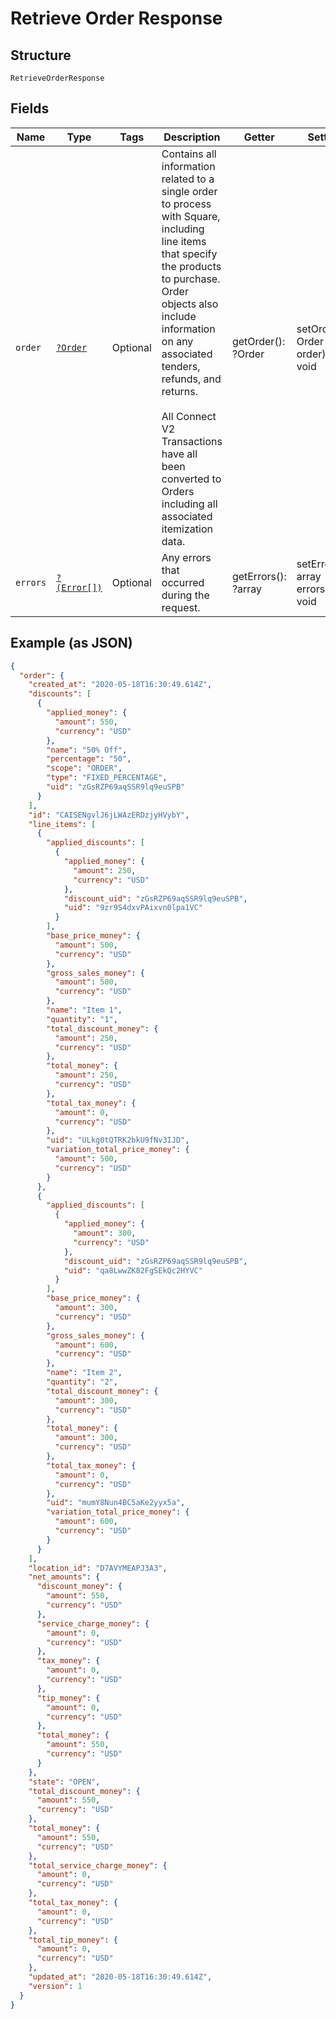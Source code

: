 
# Retrieve Order Response

## Structure

`RetrieveOrderResponse`

## Fields

| Name | Type | Tags | Description | Getter | Setter |
|  --- | --- | --- | --- | --- | --- |
| `order` | [`?Order`](/doc/models/order.md) | Optional | Contains all information related to a single order to process with Square,<br>including line items that specify the products to purchase. Order objects also<br>include information on any associated tenders, refunds, and returns.<br><br>All Connect V2 Transactions have all been converted to Orders including all associated<br>itemization data. | getOrder(): ?Order | setOrder(?Order order): void |
| `errors` | [`?(Error[])`](/doc/models/error.md) | Optional | Any errors that occurred during the request. | getErrors(): ?array | setErrors(?array errors): void |

## Example (as JSON)

```json
{
  "order": {
    "created_at": "2020-05-18T16:30:49.614Z",
    "discounts": [
      {
        "applied_money": {
          "amount": 550,
          "currency": "USD"
        },
        "name": "50% Off",
        "percentage": "50",
        "scope": "ORDER",
        "type": "FIXED_PERCENTAGE",
        "uid": "zGsRZP69aqSSR9lq9euSPB"
      }
    ],
    "id": "CAISENgvlJ6jLWAzERDzjyHVybY",
    "line_items": [
      {
        "applied_discounts": [
          {
            "applied_money": {
              "amount": 250,
              "currency": "USD"
            },
            "discount_uid": "zGsRZP69aqSSR9lq9euSPB",
            "uid": "9zr9S4dxvPAixvn0lpa1VC"
          }
        ],
        "base_price_money": {
          "amount": 500,
          "currency": "USD"
        },
        "gross_sales_money": {
          "amount": 500,
          "currency": "USD"
        },
        "name": "Item 1",
        "quantity": "1",
        "total_discount_money": {
          "amount": 250,
          "currency": "USD"
        },
        "total_money": {
          "amount": 250,
          "currency": "USD"
        },
        "total_tax_money": {
          "amount": 0,
          "currency": "USD"
        },
        "uid": "ULkg0tQTRK2bkU9fNv3IJD",
        "variation_total_price_money": {
          "amount": 500,
          "currency": "USD"
        }
      },
      {
        "applied_discounts": [
          {
            "applied_money": {
              "amount": 300,
              "currency": "USD"
            },
            "discount_uid": "zGsRZP69aqSSR9lq9euSPB",
            "uid": "qa8LwwZK82FgSEkQc2HYVC"
          }
        ],
        "base_price_money": {
          "amount": 300,
          "currency": "USD"
        },
        "gross_sales_money": {
          "amount": 600,
          "currency": "USD"
        },
        "name": "Item 2",
        "quantity": "2",
        "total_discount_money": {
          "amount": 300,
          "currency": "USD"
        },
        "total_money": {
          "amount": 300,
          "currency": "USD"
        },
        "total_tax_money": {
          "amount": 0,
          "currency": "USD"
        },
        "uid": "mumY8Nun4BC5aKe2yyx5a",
        "variation_total_price_money": {
          "amount": 600,
          "currency": "USD"
        }
      }
    ],
    "location_id": "D7AVYMEAPJ3A3",
    "net_amounts": {
      "discount_money": {
        "amount": 550,
        "currency": "USD"
      },
      "service_charge_money": {
        "amount": 0,
        "currency": "USD"
      },
      "tax_money": {
        "amount": 0,
        "currency": "USD"
      },
      "tip_money": {
        "amount": 0,
        "currency": "USD"
      },
      "total_money": {
        "amount": 550,
        "currency": "USD"
      }
    },
    "state": "OPEN",
    "total_discount_money": {
      "amount": 550,
      "currency": "USD"
    },
    "total_money": {
      "amount": 550,
      "currency": "USD"
    },
    "total_service_charge_money": {
      "amount": 0,
      "currency": "USD"
    },
    "total_tax_money": {
      "amount": 0,
      "currency": "USD"
    },
    "total_tip_money": {
      "amount": 0,
      "currency": "USD"
    },
    "updated_at": "2020-05-18T16:30:49.614Z",
    "version": 1
  }
}
```


